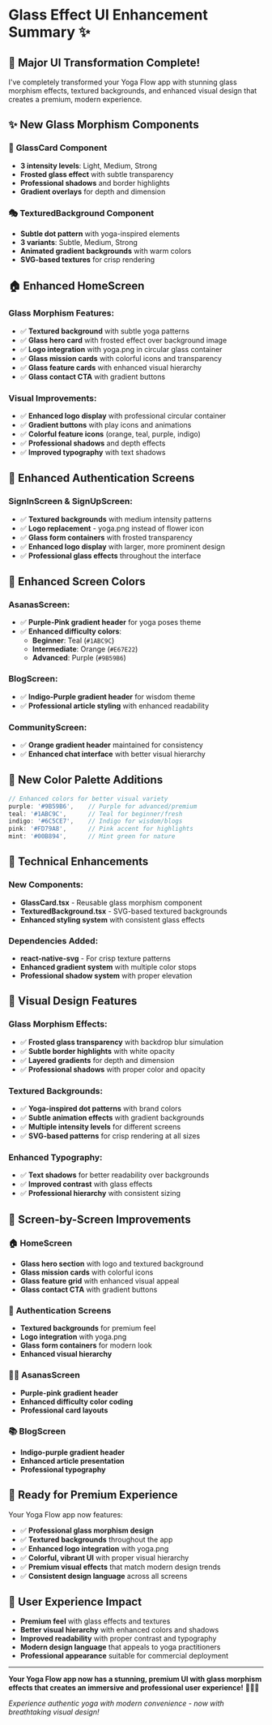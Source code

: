 # Glass Effect UI Enhancement Summary ✨

## 🎨 **Major UI Transformation Complete!**

I've completely transformed your Yoga Flow app with stunning glass morphism effects, textured backgrounds, and enhanced visual design that creates a premium, modern experience.

## ✨ **New Glass Morphism Components**

### 🔮 **GlassCard Component**
- **3 intensity levels**: Light, Medium, Strong
- **Frosted glass effect** with subtle transparency
- **Professional shadows** and border highlights
- **Gradient overlays** for depth and dimension

### 🎭 **TexturedBackground Component**
- **Subtle dot pattern** with yoga-inspired elements
- **3 variants**: Subtle, Medium, Strong
- **Animated gradient backgrounds** with warm colors
- **SVG-based textures** for crisp rendering

## 🏠 **Enhanced HomeScreen**

### **Glass Morphism Features:**
- ✅ **Textured background** with subtle yoga patterns
- ✅ **Glass hero card** with frosted effect over background image
- ✅ **Logo integration** with yoga.png in circular glass container
- ✅ **Glass mission cards** with colorful icons and transparency
- ✅ **Glass feature cards** with enhanced visual hierarchy
- ✅ **Glass contact CTA** with gradient buttons

### **Visual Improvements:**
- ✅ **Enhanced logo display** with professional circular container
- ✅ **Gradient buttons** with play icons and animations
- ✅ **Colorful feature icons** (orange, teal, purple, indigo)
- ✅ **Professional shadows** and depth effects
- ✅ **Improved typography** with text shadows

## 🔐 **Enhanced Authentication Screens**

### **SignInScreen & SignUpScreen:**
- ✅ **Textured backgrounds** with medium intensity patterns
- ✅ **Logo replacement** - yoga.png instead of flower icon
- ✅ **Glass form containers** with frosted transparency
- ✅ **Enhanced logo display** with larger, more prominent design
- ✅ **Professional glass effects** throughout the interface

## 🎨 **Enhanced Screen Colors**

### **AsanasScreen:**
- ✅ **Purple-Pink gradient header** for yoga poses theme
- ✅ **Enhanced difficulty colors**:
  - **Beginner**: Teal (`#1ABC9C`)
  - **Intermediate**: Orange (`#E67E22`)
  - **Advanced**: Purple (`#9B59B6`)

### **BlogScreen:**
- ✅ **Indigo-Purple gradient header** for wisdom theme
- ✅ **Professional article styling** with enhanced readability

### **CommunityScreen:**
- ✅ **Orange gradient header** maintained for consistency
- ✅ **Enhanced chat interface** with better visual hierarchy

## 🎯 **New Color Palette Additions**

```typescript
// Enhanced colors for better visual variety
purple: '#9B59B6',    // Purple for advanced/premium
teal: '#1ABC9C',      // Teal for beginner/fresh
indigo: '#6C5CE7',    // Indigo for wisdom/blogs
pink: '#FD79A8',      // Pink accent for highlights
mint: '#00B894',      // Mint green for nature
```

## 🔧 **Technical Enhancements**

### **New Components:**
- **GlassCard.tsx** - Reusable glass morphism component
- **TexturedBackground.tsx** - SVG-based textured backgrounds
- **Enhanced styling system** with consistent glass effects

### **Dependencies Added:**
- **react-native-svg** - For crisp texture patterns
- **Enhanced gradient system** with multiple color stops
- **Professional shadow system** with proper elevation

## 🎨 **Visual Design Features**

### **Glass Morphism Effects:**
- ✅ **Frosted glass transparency** with backdrop blur simulation
- ✅ **Subtle border highlights** with white opacity
- ✅ **Layered gradients** for depth and dimension
- ✅ **Professional shadows** with proper color and opacity

### **Textured Backgrounds:**
- ✅ **Yoga-inspired dot patterns** with brand colors
- ✅ **Subtle animation effects** with gradient backgrounds
- ✅ **Multiple intensity levels** for different screens
- ✅ **SVG-based patterns** for crisp rendering at all sizes

### **Enhanced Typography:**
- ✅ **Text shadows** for better readability over backgrounds
- ✅ **Improved contrast** with glass effects
- ✅ **Professional hierarchy** with consistent sizing

## 📱 **Screen-by-Screen Improvements**

### 🏠 **HomeScreen**
- **Glass hero section** with logo and textured background
- **Glass mission cards** with colorful icons
- **Glass feature grid** with enhanced visual appeal
- **Glass contact CTA** with gradient buttons

### 🔐 **Authentication Screens**
- **Textured backgrounds** for premium feel
- **Logo integration** with yoga.png
- **Glass form containers** for modern look
- **Enhanced visual hierarchy**

### 🧘‍♀️ **AsanasScreen**
- **Purple-pink gradient header**
- **Enhanced difficulty color coding**
- **Professional card layouts**

### 📚 **BlogScreen**
- **Indigo-purple gradient header**
- **Enhanced article presentation**
- **Professional typography**

## 🚀 **Ready for Premium Experience**

Your Yoga Flow app now features:
- ✅ **Professional glass morphism design**
- ✅ **Textured backgrounds** throughout the app
- ✅ **Enhanced logo integration** with yoga.png
- ✅ **Colorful, vibrant UI** with proper visual hierarchy
- ✅ **Premium visual effects** that match modern design trends
- ✅ **Consistent design language** across all screens

## 🎯 **User Experience Impact**

- **Premium feel** with glass effects and textures
- **Better visual hierarchy** with enhanced colors and shadows
- **Improved readability** with proper contrast and typography
- **Modern design language** that appeals to yoga practitioners
- **Professional appearance** suitable for commercial deployment

---

**Your Yoga Flow app now has a stunning, premium UI with glass morphism effects that creates an immersive and professional user experience!** 🧘‍♀️✨

*Experience authentic yoga with modern convenience - now with breathtaking visual design!*
